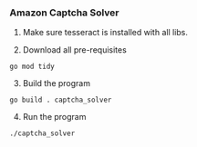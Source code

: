 ### Amazon Captcha Solver


1. Make sure tesseract is installed with all libs.


2. Download all pre-requisites 


```
go mod tidy
```

3. Build the program 


```
go build . captcha_solver
```

4. Run the program

```
./captcha_solver
```
